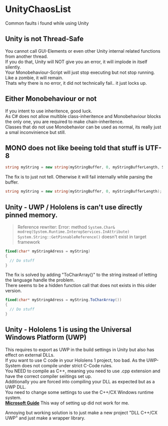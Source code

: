 # UnityChaosList
Common faults i found while using Unity


## Unity is not Thread-Safe
You cannot call GUI-Elements or even other Unity internal related functions from another thread.<br>
If you do that, Unity will NOT give you an error, it will implode in itself silently.<br>
Your Monobehaviour-Script will just stop executing but not stop running. Like a zombie, it will remain.<br>
Thats why there is no error, it did not technically fail.. it just locks up.

## Either Monobehaviour or not
If you intent to use inheritence, good luck.<br>
As C# does not allow multible class-inheritence and Monobehaviour blocks the only one, you are required to make chain-inheritence.<br>
Classes that do not use Monobehavior can be used as normal, its really just a smal inconvinience but still.


## MONO does not like beeing told that stuff is UTF-8 

```CS
string myString = new string(myStringBuffer, 0, myStringBufferLength, System.Text.Encoding.UTF8);	
```
The fix is to just not tell. Otherwise it will fail internally while parsing the buffer.
```CS
string myString = new string(myStringBuffer, 0, myStringBufferLength);	
```

## Unity - UWP / Hololens is can't use directly pinned memory.
> Reference rewriter: Error: method `System.Char& modreq(System.Runtime.InteropServices.InAttribute) System.String::GetPinnableReference()` doesn't exist in target framework

```CS
fixed(char* myStringAdress = myString)
{
  // Do stuff
}		
```

The fix is solved by adding "ToCharArray()" to the string instead of letting the language handle the problem.<br>
There seems to be a hidden function call that does not exists in this older version.

```CS
fixed(char* myStringAdress = myString.ToCharArray())
{
  // Do stuff
}		
```

## Unity - Hololens 1 is using the Universal Windows Platform (UWP)
This requires to export as UWP in the build settings in Unity but also has effect on external DLLs.
<br>
If you want to use C code in your Hololens 1 project, too bad. As the UWP-System does not compile under strict C-Code rules.<br>
You NEED to compile as C++, meaning you need to use .cpp extension and have the correct compiler seiitings set up.<br>
Additionally you are forced into compiling your DLL as expected but as a UWP DLL.<br>
You need to change some settings to use the C++/CX Windows runtime system.<br>
**[Microsoft Guide](https://learn.microsoft.com/en-us/cpp/porting/how-to-use-existing-cpp-code-in-a-universal-windows-platform-app?view=msvc-170)**
This way of setting up did not work for me.<br>
<p>Annoying but working solution is to just make a new project "DLL C++/CX UWP" and just make a wrapper library.</p>

